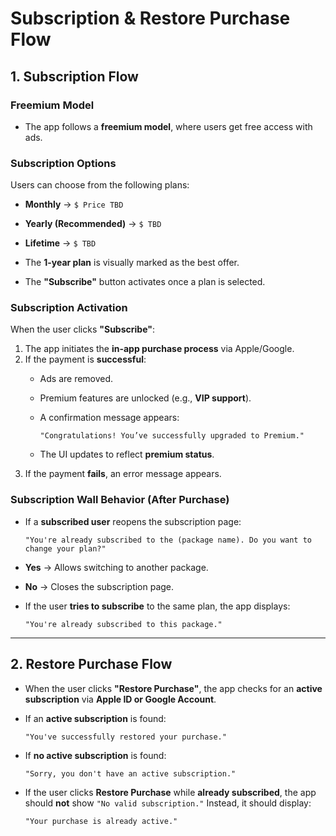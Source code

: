 # Subscription & Restore Purchase Flow

## 1. Subscription Flow

### Freemium Model
- The app follows a **freemium model**, where users get free access with ads.

### Subscription Options
Users can choose from the following plans:
- **Monthly** → `$ Price TBD`
- **Yearly (Recommended)** → `$ TBD`
- **Lifetime** → `$ TBD`

- The **1-year plan** is visually marked as the best offer.
- The **"Subscribe"** button activates once a plan is selected.

### Subscription Activation
When the user clicks **"Subscribe"**:
1. The app initiates the **in-app purchase process** via Apple/Google.
2. If the payment is **successful**:
   - Ads are removed.
   - Premium features are unlocked (e.g., **VIP support**).
   - A confirmation message appears:

     ```
     "Congratulations! You’ve successfully upgraded to Premium."
     ```
   - The UI updates to reflect **premium status**.
3. If the payment **fails**, an error message appears.

### Subscription Wall Behavior (After Purchase)
- If a **subscribed user** reopens the subscription page:

  ```
  "You're already subscribed to the (package name). Do you want to change your plan?"
  ```



- **Yes** → Allows switching to another package.
- **No** → Closes the subscription page.

- If the user **tries to subscribe** to the same plan, the app displays:

  ```
  "You're already subscribed to this package."
  ```

---

## 2. Restore Purchase Flow

- When the user clicks **"Restore Purchase"**, the app checks for an **active subscription** via **Apple ID or Google Account**.
- If an **active subscription** is found:

  ```
  "You've successfully restored your purchase."
  ```


- If **no active subscription** is found:
  ```
  "Sorry, you don't have an active subscription."
  ```


- If the user clicks **Restore Purchase** while **already subscribed**, the app should **not** show `"No valid subscription."` Instead, it should display:

  ```
  "Your purchase is already active."
  ```
